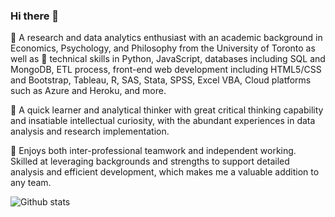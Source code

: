 ### Hi there 👋

🔭 A research and data analytics enthusiast with an academic background in Economics, Psychology, and Philosophy from the University of Toronto as well as 🌱 technical skills in Python, JavaScript, databases including SQL and MongoDB, ETL process, front-end web development including HTML5/CSS and Bootstrap, Tableau, R, SAS, Stata, SPSS, Excel VBA, Cloud platforms such as Azure and Heroku, and more. 

🤔 A quick learner and analytical thinker with great critical thinking capability and insatiable intellectual curiosity, with the abundant experiences in data analysis and research implementation.

👯 Enjoys both inter-professional teamwork and independent working. Skilled at leveraging backgrounds and strengths to support detailed analysis and efficient development, which makes me a valuable addition to any team. 

![Github stats](https://github-readme-stats.vercel.app/api?username=QianyueMa)

<!--
Here are some ideas to get you started:

- 🔭 I’m currently working on ...
- 🌱 I’m currently learning ...
- 👯 I’m looking to collaborate on ...
- 🤔 I’m looking for help with ...
- 💬 Ask me about ...
- 📫 How to reach me:
- 😄 Pronouns: ...
- ⚡ Fun fact: ...
-->
